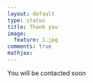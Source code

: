 ```yaml
---
layout: default
type: status
title: Thank you
image:
  feature: 1.jpg
comments: true
mathjax:
---
```


You will be contacted soon